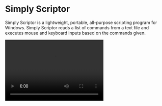# Simply Scriptor
Simply Scriptor is a lightweight, portable, all-purpose scripting program for Windows. Simply Scriptor reads a list of commands from a text file and executes mouse and keyboard inputs based on the commands given.

<video width="320" height="200" controls preload> 
    <source src="https://i.imgur.com/65OFdLN.gifv"></source> 
</video>